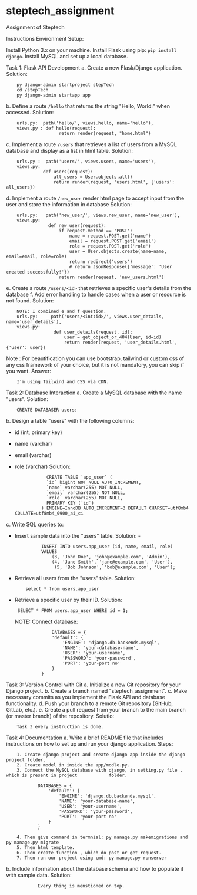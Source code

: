 # steptech_assignment
Assignment of Steptech

Instructions
Environment Setup:

Install Python 3.x on your machine.
Install Flask using pip: `pip install django`.
Install MySQL and set up a local database.

Task 1: Flask API Development
a. Create a new Flask/Django application.
Solution: 

        py django-admin startproject stepTech
        cd /stepTech
        py django-admin startapp app
  
b. Define a route `/hello` that returns the string "Hello, World!" when accessed.
Solution:

        urls.py:  path('hello/', views.hello, name='hello'),
        views.py : def hello(request):
                        return render(request, "home.html")
        


      
c. Implement a route `/users` that retrieves a list of users from a MySQL database and display as a
list in html table.
Solution:

        urls.py :  path('users/', views.users, name='users'),
        views.py:  
                  def users(request):
                      all_users = User.objects.all()
                      return render(request, 'users.html', {'users': all_users})


d. Implement a route `/new_user` render html page to accept input from the user and store the
information in database
Solution: 

        urls.py:   path('new_user/', views.new_user, name='new_user'),
        views.py: 
                    def new_user(request):
                        if request.method == 'POST':
                            name = request.POST.get('name')
                            email = request.POST.get('email')
                            role = request.POST.get('role')
                            user = User.objects.create(name=name, email=email, role=role)
                            return redirect('users')
                            # return JsonResponse({'message': 'User created successfully!'})
                        return render(request, 'new_users.html')


e. Create a route `/users/<id>` that retrieves a specific user's details from the database
f. Add error handling to handle cases when a user or resource is not found.
Solution: 

        NOTE: I combined e and f question.
        urls.py:     path('users/<int:id>/', views.user_details, name='user_details'),
        views.py:  
                      def user_details(request, id):
                          user = get_object_or_404(User, id=id)
                          return render(request, 'user_details.html', {'user': user})
      
Note : For beautification you can use bootstrap, tailwind or custom css of any css framework of your
choice, but it is not mandatory, you can skip if you want.
Answer: 
        
        I'm using Tailwind and CSS via CDN.


Task 2: Database Interaction
a. Create a MySQL database with the name "users".
Solution: 

        CREATE DATABASER users;
        
b. Design a table "users" with the following columns:
- id (int, primary key)
- name (varchar)
- email (varchar)
- role (varchar)
  Solution:

                  CREATE TABLE `app_user` (
                  `id` bigint NOT NULL AUTO_INCREMENT,
                  `name` varchar(255) NOT NULL,
                  `email` varchar(255) NOT NULL,
                  `role` varchar(255) NOT NULL,
                  PRIMARY KEY (`id`)
                ) ENGINE=InnoDB AUTO_INCREMENT=3 DEFAULT CHARSET=utf8mb4 COLLATE=utf8mb4_0900_ai_ci
  
c. Write SQL queries to:
- Insert sample data into the "users" table.
  Solution: -
  
                INSERT INTO users.app_user (id, name, email, role)
                VALUES
                    (3, 'John Doe', 'john@example.com', 'Admin'),
                    (4, 'Jane Smith', 'jane@example.com', 'User'),
                     (5, 'Bob Johnson', 'bob@example.com', 'User');
    
- Retrieve all users from the "users" table.
  Solution:
  
          select * from users.app_user
  
- Retrieve a specific user by their ID.
  Solution:

       SELECT * FROM users.app_user WHERE id = 1;
  NOTE:
          Connect database:
  
                    DATABASES = {
                    'default': {
                        'ENGINE': 'django.db.backends.mysql',
                        'NAME': 'your-database-name',
                        'USER': 'your-username',
                        'PASSWORD': 'your-password',
                        'PORT': 'your-port no'
                    }
                }
                
  
Task 3: Version Control with Git
a. Initialize a new Git repository for your Django project.
b. Create a branch named "steptech_assignment".
c. Make necessary commits as you implement the Flask API and database functionality.
d. Push your branch to a remote Git repository (GitHub, GitLab, etc.).
e. Create a pull request from your branch to the main branch (or master branch) of the repository.
Solutio: 

        Task 3 every instruction is done.


Task 4: Documentation
a. Write a brief README file that includes instructions on how to set up and run your django
application.
Steps:

        1. Create django project and create django app inside the django project folder.
        2. Create model in inside the app/modle.py.
        3. Connect the MySQL database with django, in setting.py file , which is present in project            folder.
        
                DATABASES = {
                    'default': {
                        'ENGINE': 'django.db.backends.mysql',
                        'NAME': 'your-database-name',
                        'USER': 'your-username',
                        'PASSWORD': 'your-password',
                        'PORT': 'your-port no'
                    }
                }
                
        4. Then give command in termnial: py manage.py makemigrations and py manage.py migrate
        5. Then html template.
        6. Then create function , which do post or get request.
        7. Then run our project using cmd: py manage.py runserver
        
b. Include information about the database schema and how to populate it with sample data.
Solution: 

                Every thing is menstioned on top.
